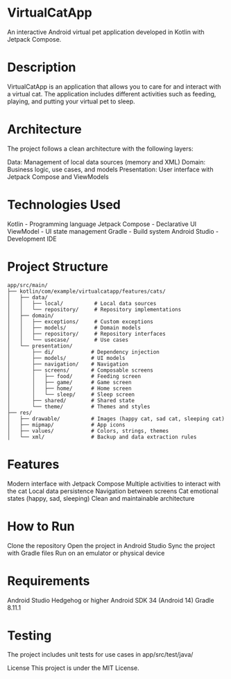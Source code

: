 # VirtualCatApp
An interactive Android virtual pet application developed in Kotlin with Jetpack Compose.

# Description
VirtualCatApp is an application that allows you to care for and interact with a virtual cat. The application includes different activities such as feeding, playing, and putting your virtual pet to sleep.

# Architecture
The project follows a clean architecture with the following layers:

Data: Management of local data sources (memory and XML)
Domain: Business logic, use cases, and models
Presentation: User interface with Jetpack Compose and ViewModels

# Technologies Used

Kotlin - Programming language
Jetpack Compose - Declarative UI
ViewModel - UI state management
Gradle - Build system
Android Studio - Development IDE

# Project Structure
```plaintext
app/src/main/
├── kotlin/com/example/virtualcatapp/features/cats/
│   ├── data/
│   │   ├── local/          # Local data sources
│   │   └── repository/     # Repository implementations
│   ├── domain/
│   │   ├── exceptions/     # Custom exceptions
│   │   ├── models/         # Domain models
│   │   ├── repository/     # Repository interfaces
│   │   └── usecase/        # Use cases
│   └── presentation/
│       ├── di/            # Dependency injection
│       ├── models/        # UI models
│       ├── navigation/    # Navigation
│       ├── screens/       # Composable screens
│       │   ├── food/      # Feeding screen
│       │   ├── game/      # Game screen
│       │   ├── home/      # Home screen
│       │   └── sleep/     # Sleep screen
│       ├── shared/        # Shared state
│       └── theme/         # Themes and styles
├── res/
│   ├── drawable/          # Images (happy cat, sad cat, sleeping cat)
│   ├── mipmap/            # App icons
│   ├── values/            # Colors, strings, themes
│   └── xml/               # Backup and data extraction rules
```

# Features
Modern interface with Jetpack Compose
Multiple activities to interact with the cat
Local data persistence
Navigation between screens
Cat emotional states (happy, sad, sleeping)
Clean and maintainable architecture

# How to Run
Clone the repository
Open the project in Android Studio
Sync the project with Gradle files
Run on an emulator or physical device

# Requirements
Android Studio Hedgehog or higher
Android SDK 34 (Android 14)
Gradle 8.11.1

# Testing
The project includes unit tests for use cases in app/src/test/java/

License
This project is under the MIT License.
